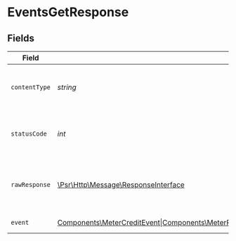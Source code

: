 # EventsGetResponse


## Fields

| Field                                                                                                                                                                                                                                           | Type                                                                                                                                                                                                                                            | Required                                                                                                                                                                                                                                        | Description                                                                                                                                                                                                                                     |
| ----------------------------------------------------------------------------------------------------------------------------------------------------------------------------------------------------------------------------------------------- | ----------------------------------------------------------------------------------------------------------------------------------------------------------------------------------------------------------------------------------------------- | ----------------------------------------------------------------------------------------------------------------------------------------------------------------------------------------------------------------------------------------------- | ----------------------------------------------------------------------------------------------------------------------------------------------------------------------------------------------------------------------------------------------- |
| `contentType`                                                                                                                                                                                                                                   | *string*                                                                                                                                                                                                                                        | :heavy_check_mark:                                                                                                                                                                                                                              | HTTP response content type for this operation                                                                                                                                                                                                   |
| `statusCode`                                                                                                                                                                                                                                    | *int*                                                                                                                                                                                                                                           | :heavy_check_mark:                                                                                                                                                                                                                              | HTTP response status code for this operation                                                                                                                                                                                                    |
| `rawResponse`                                                                                                                                                                                                                                   | [\Psr\Http\Message\ResponseInterface](https://www.php-fig.org/psr/psr-7/#33-psrhttpmessageresponseinterface)                                                                                                                                    | :heavy_check_mark:                                                                                                                                                                                                                              | Raw HTTP response; suitable for custom response parsing                                                                                                                                                                                         |
| `event`                                                                                                                                                                                                                                         | [Components\MeterCreditEvent\|Components\MeterResetEvent\|Components\BenefitGrantedEvent\|Components\BenefitCycledEvent\|Components\BenefitUpdatedEvent\|Components\BenefitRevokedEvent\|Components\UserEvent\|null](../../Models/Components/Event.md) | :heavy_minus_sign:                                                                                                                                                                                                                              | Successful Response                                                                                                                                                                                                                             |